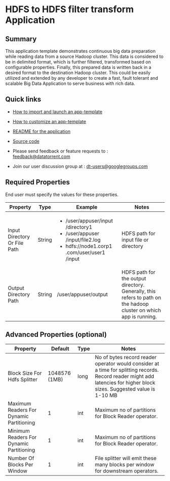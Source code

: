 # HDFS to HDFS filter transform Application

## Summary

This application template demonstrates continuous big data preparation while reading data from a source Hadoop cluster. This data is considered to be in delimited format, which is further filtered, transformed based on configurable properties. Finally, this prepared data is written back in a desired format to the destination Hadoop cluster. This could be easily utilized and extended by any developer to create a fast, fault tolerant and scalable Big Data Application to serve business with rich data.

## Quick links

-  <a
    href="../common/import-launch"  class="docs" id="docs" ga-track="docs"
    target="_blank">How to import and launch an app-template</a>

-  <a
    href="../common/customize"  class="docs" id="docs" ga-track="docs"
    target="_blank">How to customize an app-template</a>

-  <a
    href="https://github.com/DataTorrent/moodI/tree/master/app-templates/hdfs-line-copy"  class="docs" id="docs" ga-track="docs"
    target="_blank">README for the application</a>
- <a
   href="https://github.com/DataTorrent/moodI/tree/master/app-templates/hdfs-line-copy"  class="github" id="github" ga-track="github" target="_blank">Source code</a>

- Please send feedback or feature requests to :
    <a href="mailto:feedback@datatorrent.com"  class="feedback" id="feedback" ga-track="feedback">feedback@datatorrent.com</a>

- Join our user discussion group at :
    <a href="mailto:dt-users@googlegroups.com"  class="maillist" id="maillist" ga-track="maillist">dt-users@googlegroups.com</a>

## Required Properties
End user must specify the values for these properties.

|Property|Type|Example|Notes|
|---|---|-----|--|
|Input Directory Or File Path|String|<ul><li>/user/appuser/input /directory1</li><li>/user/appuser /input/file2.log</li><li>hdfs://node1.corp1 .com/user/user1 /input</li></ul>|HDFS path for input file or directory
|Output Directory Path|String|/user/appuser/output|HDFS path for the output directory. Generally, this refers to path on the hadoop cluster on which app is running.|

## Advanced Properties (optional)
|Property|Default|Type|Notes|
|--------|-------|----|-----|
|Block Size For Hdfs Splitter| 1048576 (1MB)|long|No of bytes record reader operator would consider at a time for splitting records. Record reader might add latencies for higher block sizes. Suggested value is 1-10 MB|
|Maximum Readers For Dynamic Partitioning| 1|int|Maximum no of partitions for Block Reader operator. |
|Minimum Readers For Dynamic Partitioning| 1|int|Maximum no of partitions for Block Reader operator. |
|Number Of Blocks Per Window| 1|int|File splitter will emit these many blocks per window for downstream operators. |
